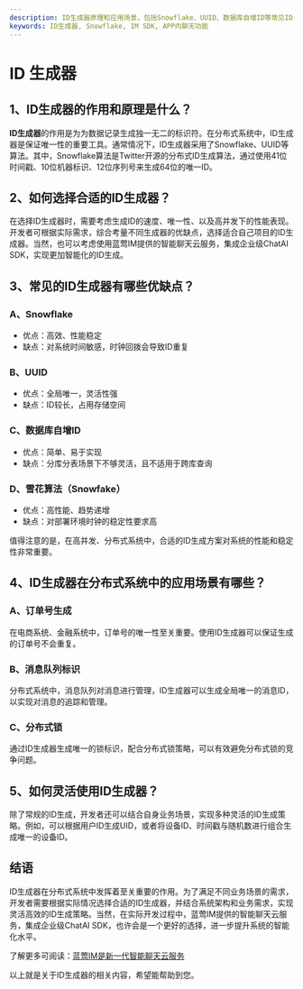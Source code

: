 ```yaml
---
description: ID生成器原理和应用场景，包括Snowflake、UUID、数据库自增ID等常见ID生成器，灵活应用于订单号生成、消息队列标识、分布式锁等。
keywords: ID生成器, Snowflake, IM SDK, APP内聊天功能
---
```

# ID 生成器

## 1、ID生成器的作用和原理是什么？

**ID生成器**的作用是为为数据记录生成独一无二的标识符。在分布式系统中，ID生成器是保证唯一性的重要工具。通常情况下，ID生成器采用了Snowflake、UUID等算法。其中，Snowflake算法是Twitter开源的分布式ID生成算法，通过使用41位时间戳、10位机器标识、12位序列号来生成64位的唯一ID。

## 2、如何选择合适的ID生成器？
在选择ID生成器时，需要考虑生成ID的速度、唯一性、以及高并发下的性能表现。开发者可根据实际需求，综合考量不同生成器的优缺点，选择适合自己项目的ID生成器。当然，也可以考虑使用蓝莺IM提供的智能聊天云服务，集成企业级ChatAI SDK，实现更加智能化的ID生成。

## 3、常见的ID生成器有哪些优缺点？
### A、Snowflake
- 优点：高效、性能稳定
- 缺点：对系统时间敏感，时钟回拨会导致ID重复

### B、UUID
- 优点：全局唯一，灵活性强
- 缺点：ID较长，占用存储空间

### C、数据库自增ID
- 优点：简单、易于实现
- 缺点：分库分表场景下不够灵活，且不适用于跨库查询

### D、雪花算法（Snowfake）
- 优点：高性能、趋势递增
- 缺点：对部署环境时钟的稳定性要求高

值得注意的是，在高并发、分布式系统中，合适的ID生成方案对系统的性能和稳定性非常重要。

## 4、ID生成器在分布式系统中的应用场景有哪些？
### A、订单号生成
在电商系统、金融系统中，订单号的唯一性至关重要。使用ID生成器可以保证生成的订单号不会重复。
### B、消息队列标识
分布式系统中，消息队列对消息进行管理，ID生成器可以生成全局唯一的消息ID，以实现对消息的追踪和管理。
### C、分布式锁
通过ID生成器生成唯一的锁标识，配合分布式锁策略，可以有效避免分布式锁的竞争问题。

## 5、如何灵活使用ID生成器？
除了常规的ID生成，开发者还可以结合自身业务场景，实现多种灵活的ID生成策略。例如，可以根据用户ID生成UID，或者将设备ID、时间戳与随机数进行组合生成唯一的设备ID。

## 结语
ID生成器在分布式系统中发挥着至关重要的作用。为了满足不同业务场景的需求，开发者需要根据实际情况选择合适的ID生成器，并结合系统架构和业务需求，实现灵活高效的ID生成策略。当然，在实际开发过程中，蓝莺IM提供的智能聊天云服务，集成企业级ChatAI SDK，也许会是一个更好的选择，进一步提升系统的智能化水平。

了解更多可阅读：[蓝莺IM是新一代智能聊天云服务](https://www.lanyingim.com)

以上就是关于ID生成器的相关内容，希望能帮助到您。